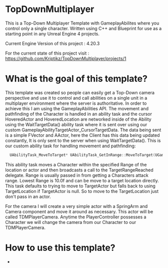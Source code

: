 # TopDownMultiplayer
This is a Top-Down Multiplayer Template with GameplayAbilites where you control only a single character. Written using C++ and Blueprint for use as a starting point in any Unreal Engine 4 projects.

Current Engine Version of this project : 4.20.3

For the current state of this project visit : https://github.com/Kriptikz/TopDownMultiplayer/projects/1

# What is the goal of this template?
  This template was created so people can easily get a Top-Down camera perspective and use it to control and call abilities on a single unit in a multiplayer environment where the server is authoritative. In order to achieve this I am using the GameplayAbilities API. The movement and pathfinding of the Character is handled in an ability task and the cursor HoveredActor and HoveredLocation are networked inside of the Ability using the WaitTargetData() ability task where it is sent over using our custom GameplayAbilityTargetActor_CursorTargetData. The data being sent is a simple FVector and AActor, here the Client has this data being updated constantly, It is only sent to the server when using WaitTargetData().
This is our custom ability task for handling movement and pathfinding:
  
```C++
  UAbilityTask_MoveToTarget* UAbilityTask_GetInRange::MoveToTarget(UGameplayAbility* OwningAbility, FName TaskInstanceName, FVector TargetLocation, AActor* TargetActor)
```
  This ability task moves a Character within the specified Range of the location or actor and then broadcasts a call to the TargetRangeReached delegate.
  Range is usually passed in from getting a Characters attack range. Lowest Range is 10.0f and can be move to a target location directly.
  This task defaults to trying to move to TargetActor but falls back to using TargetLocation if TargetActor is null. So to move to the TargetLocation just don't pass in an actor. 
  
  For the camera I will create a very simple actor with a SpringArm and Camera component and move it around as necessary. This actor will be called TDMPlayerCamera. Anytime the PlayerController possesses a Character we will change the camera from our Character to our TDMPlayerCamera.
  

# How to use this template?
-
